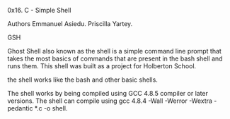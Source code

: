 0x16. C - Simple Shell

Authors
Emmanuel Asiedu.
Priscilla Yartey.

GSH

Ghost Shell also known as the shell is a simple command line prompt that takes the most basics of commands that
are present in the bash shell and runs them. This shell was built as a project for Holberton School.

the shell works like the bash and other basic shells.

The shell works by being compiled using GCC 4.8.5 compiler or later versions. The shell can compile using gcc 4.8.4 -Wall -Werror -Wextra -pedantic *.c -o shell.
